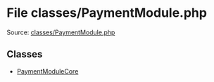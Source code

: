 File classes/PaymentModule.php
=========

Source: [classes/PaymentModule.php](https://github.com/PrestaShop/PrestaShop/blob/1.5.0.5/classes/PaymentModule.php)


Classes
-------

* [PaymentModuleCore](class.PaymentModuleCore.md)

